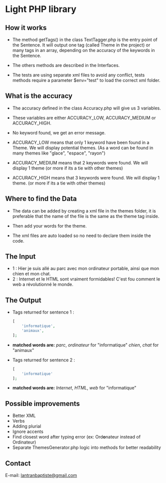 # Light PHP library

## How it works

  - The method getTags() in the class TextTagger.php is the entry point of the Sentence. It will output one tag (called Theme in the project) or many tags in an array, depending on the accuracy of the keywords in the Sentence.

  - The others methods are described in the Interfaces.

  - The tests are using separate xml files to avoid any conflict, tests methods require a parameter $env="test" to load the correct xml folder.

## What is the accuracy

  - The accuracy defined in the class Accuracy.php will give us 3 variables.

  - These variables are either ACCURACY_LOW, ACCURACY_MEDIUM or ACCURACY_HIGH. 

  - No keyword found, we get an error message.

  - ACCURACY_LOW means that only 1 keyword have been found in a Theme. We will display potential themes. (As a word can be found in many themes like "glace", "espace", "rayon")

  - ACCURACY_MEDIUM means that 2 keywords were found. We will display 1 theme (or more if its a tie with other themes)

  - ACCURACY_HIGH means that 3 keywords were found. We will display 1 theme. (or more if its a tie with other themes)

## Where to find the Data

  - The data can be added by creating a xml file in the themes folder, it is preferable that the name of the file is the same as the theme tag inside.

  - Then add your words for the theme.

  - The xml files are auto loaded so no need to declare them inside the code.

## The Input

  - 1 : Hier je suis allé au parc avec mon ordinateur portable, ainsi que mon chien et mon chat.
  - 2 : Internet et le HTML sont vraiment formidables! C'est fou comment le web a révolutionné le monde.

## The Output

- Tags returned for sentence 1 : 

  ```php
  [
      'informatique',
      'animaux',
  ];
  ```
- **matched words are:**
*parc*, *ordinateur* for "informatique"
*chien*, *chat* for "animaux"

- Tags returned for sentence 2 : 

  ```php
  [
      'informatique'
  ];
  ```
- **matched words are:**
*Internet*, *HTML*, *web* for "informatique"

## Possible improvements
  - Better XML
  - Verbs
  - Adding plurial
  - Ignore accents
  - Find closest word after typing error (ex: Ord**o**nateur instead of Ordinateur)
  - Separate ThemesGenerator.php logic into methods for better readability
## Contact

E-mail: lantranbaptiste@gmail.com
